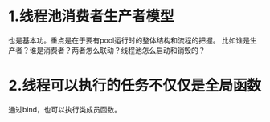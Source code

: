 # 1.线程池消费者生产者模型
也是基本功。重点是在于要有pool运行时的整体结构和流程的把握。
比如谁是生产者？谁是消费者？两者怎么联动？线程池怎么启动和销毁的？

# 2.线程可以执行的任务不仅仅是全局函数
通过bind，也可以执行类成员函数。
